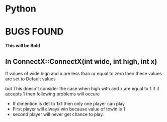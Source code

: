 # Python

BUGS FOUND
==============


**This will be Bold**

## In ConnectX::ConnectX(int wide, int high, int x)

If values of wide hign and x are less than or equal to zero then
these values are set to Default values

but This doesn't consider the case when high with and x are equal to 1
if it accepts 1 then following problems will occure

- If dimention is det to 1x1 then  only one player can play
- First player will always win because value of towin is 1
- second player will never get chance to play.
